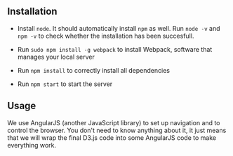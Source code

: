 ## Installation

- Install `node`. It should automatically install `npm` as well. Run `node -v` and `npm -v` to check whether the installation has been succesfull.

- Run `sudo npm install -g webpack` to install Webpack, software that manages your local server

- Run `npm install` to correctly install all dependencies

- Run `npm start` to start the server


## Usage

We use AngularJS (another JavaScript library) to set up navigation and to control the browser.
You don't need to know anything about it, it just means that we will wrap the final D3.js code into some AngularJS code to make everything work.
